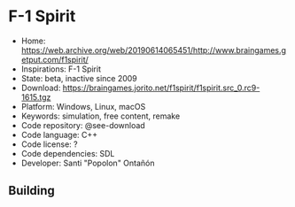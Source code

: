 # F-1 Spirit

- Home: https://web.archive.org/web/20190614065451/http://www.braingames.getput.com/f1spirit/
- Inspirations: F-1 Spirit
- State: beta, inactive since 2009
- Download: https://braingames.jorito.net/f1spirit/f1spirit.src_0.rc9-1615.tgz
- Platform: Windows, Linux, macOS
- Keywords: simulation, free content, remake
- Code repository: @see-download
- Code language: C++
- Code license: ?
- Code dependencies: SDL
- Developer: Santi "Popolon" Ontañón

## Building
